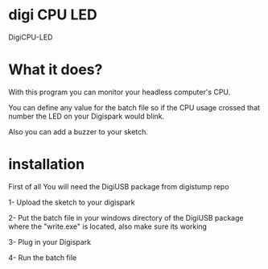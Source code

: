 # digi CPU LED
DigiCPU-LED

# What it does?

With this program you can monitor your headless computer's CPU.

You can define any value for the batch file so if the CPU usage crossed that number the LED on your Digispark would blink.

Also you can add a buzzer to your sketch.

# installation

First of all You will need the DigiUSB package from digistump repo

1- Upload the sketch to your digispark

2- Put the batch file in your windows directory of the DigiUSB package where the "write.exe" is located, also make sure its working

3- Plug in your Digispark

4- Run the batch file
